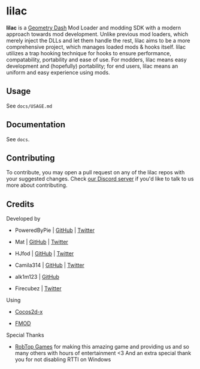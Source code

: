 # lilac

**lilac** is a [Geometry Dash](https://store.steampowered.com/app/322170/Geometry_Dash/) Mod Loader and modding SDK with a modern approach towards mod development. Unlike previous mod loaders, which merely inject the DLLs and let them handle the rest, lilac aims to be a more comprehensive project, which manages loaded mods & hooks itself. lilac utilizes a trap hooking technique for hooks to ensure performance, compatability, portability and ease of use. For modders, lilac means easy development and (hopefully) portability; for end users, lilac means an uniform and easy experience using mods.

## Usage

See `docs/USAGE.md`

## Documentation

See `docs`.

## Contributing

To contribute, you may open a pull request on any of the lilac repos with your suggested changes. Check [our Discord server](https://discord.gg/9e43WMKzhp) if you'd like to talk to us more about contributing.

## Credits

Developed by

 * PoweredByPie | [GitHub](https://github.com/poweredbypie/) | [Twitter](https://twitter.com/PoweredByPie)

 * Mat | [GitHub](https://github.com/matcool/) | [Twitter](https://twitter.com/mateus44_/)

 * HJfod | [GitHub](https://github.com/hjfod) | [Twitter](https://twitter.com/HJfod)

 * Camila314 | [GitHub](https://github.com/camila314/) | [Twitter](https://twitter.com/cami314la/)

 * alk1m123 | [GitHub](https://github.com/altalk23/)

 * Firecubez | [Twitter](https://twitter.com/FireCubez)

Using

 * [Cocos2d-x](https://github.com/cocos2d/cocos2d-x/tree/cocos2d-x-2.2.3)

 * [FMOD](https://www.fmod.com/)

Special Thanks

 * [RobTop Games](https://twitter.com/RobTopGames/) for making this amazing game and providing us and so many others with hours of entertainment <3 And an extra special thank you for not disabling RTTI on Windows
